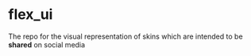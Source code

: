 # flex_ui

The repo for the visual representation of skins which are intended to be **shared** on social media
